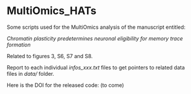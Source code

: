 # MultiOmics_HATs
Some scripts used for the MultiOmics analysis of the manuscript entitled:

_Chromatin plasticity predetermines neuronal eligibility for memory trace formation_

Related to figures 3, S6, S7 and S8.

Report to each individual _infos_xxx.txt_ files to get pointers to related data files in _data/_ folder.

Here is the DOI for the released code:
(to come)
